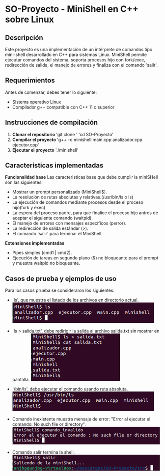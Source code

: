 # SO-Proyecto - MiniShell en C++ sobre Linux

## Descripción
Este proyecto es una implementación de un intérprete de comandos tipo mini-shell desarrollado en C++ para sistemas Linux. MiniShell permite ejecutar comandos del sistema, soporta procesos hijo con fork/exec, redirección de salida, el manejo de errores y finaliza con el comando 'salir'.

## Requerimientos
Antes de comenzar, debes tener lo siguiente:
- Sistema operativo Linux
- Compilador g++ compatible con C++ 11 o superior

## Instrucciones de compilación
1. **Clonar el repositorio**
    'git clone <url-del-repo>'
    'cd SO-Proyecto'
2. **Compilar el proyecto**
    'g++ -o minishell main.cpp analizador.cpp ejecutor.cpp'
3. **Ejecutar el proyecto**
    './minishell'

## Características implementadas

**Funcionalidad base**
Las caracteristicas base que debe cumplir la miniSHell son las siguientes:
- Mostrar un prompt personalizado (MiniShell$).
- La resolución de rutas absolutas y relativas.(/usr/bin/ls o ls)
- La ejecución de comandos mediante procesos desde el proceso hijo(fork y exec)
- La espera del proceso padre, para que finalice el proceso hijo antres de aceptar el siguiente comando (waitpid).
- El manejo de errores con mensajes específicos (perror).
- La redirección de salida estándar (>).
- El comando 'salir' para terminar el MiniShell.

**Extensiones implementadas**
- Pipes simples (cmd1 | cmd2).
- Ejecución de tareas en segundo plano (&) no bloqueante para el prompt y muestra waitpid no bloqueante.

## Casos de prueba y ejemplos de uso
Para los casos prueba se consideraron los siguientes:
- 'ls', que muestra el listado de los archivos en directorio actual.
![ls](docs/images/ls.png)

- 'ls > salida.txt', debe redirigir la salida al archivo salida.txt sin mostrar en pantalla.
![ls > salida.txt](docs/images/redirigiendo.png)

- '/bin/ls', debe ejecutar el comando usando ruta absoluta.
![/bin/ls](docs/images/absoluto.png)

- Comando inexistente muestra mensaje de error: "Error al ejecutar el comando: No such file or directory".
![comando_invalido](docs/images/error.png)

- Comando salir termina la shell.
![salir](docs/images/salir.png)